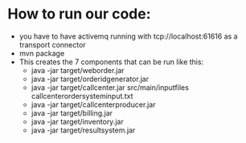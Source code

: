 # How to run our code:
- you have to have activemq running with tcp://localhost:61616 as a transport connector
- mvn package
- This creates the 7 components that can be run like this:
  - java -jar target/weborder.jar
  - java -jar target/orderidgenerator.jar
  - java -jar target/callcenter.jar src/main/inputfiles callcenterordersysteminput.txt
  - java -jar target/callcenterproducer.jar
  - java -jar target/billing.jar
  - java -jar target/inventory.jar
  - java -jar target/resultsystem.jar
